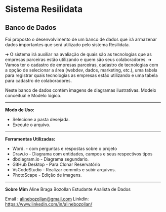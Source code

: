 # Sistema Resilidata
## Banco de Dados 

Foi proposto o desenvolvimento de um banco de dados que irá armazenar dados
importantes que será utilizado pelo sistema Resilidata.

➔ O sistema irá auxiliar na avaliação de quais são as tecnologias que as empresas parceiras
estão utilizando e quem são seus colaboradores.
➔ Vamos ter o cadastro de empresas parceiras, cadastro de tecnologias com a opção de
selecionar a área (webdev, dados, marketing, etc.), uma tabela para registrar quais
tecnologias as empresas estão utilizando e uma tabela para cadastro de colaboradores.

Neste banco de dados contém imagens de diagramas ilustrativas. Modelo conceitual e Modelo lógico.

---
**Modo de Uso:** 
- Selecione a pasta desejada.
- Execute o arquivo.

---
**Ferramentas Utilizadas:**
- Word. - com perguntas e respostas sobre o projeto
- Draw.io - Diagrama com entidades, campos e seus respectivos tipos
- dbdiagram.io - Diagrama segundario.
- GitHub Desktop - Para Clonar Reservatório
- VsCodeStudio - Realizar commits e subir arquivos.
- PhotoScape - Edição de imagens.
---
**Sobre Mim**
Aline Braga Bozollan
Estudante Analista de Dados

Email : alinebozollan@gmail.com
Linkdin: https://www.linkedin.com/in/alinebozollan/
